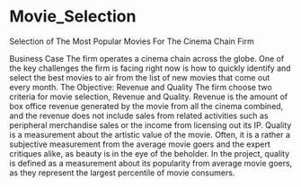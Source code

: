 # Movie_Selection

Selection of The Most Popular Movies For The Cinema Chain Firm

Business Case
The firm operates a cinema chain across the globe. One of the key challenges the firm is facing right now is how to quickly identify and select the best movies to air from the list of new movies that come out every month.
The Objective: Revenue and Quality
The firm choose two criteria for movie selection, Revenue and Quality. 
Revenue is the amount of box office revenue generated by the movie from all the cinema combined, and the revenue does not include sales from related activities such as peripheral merchandise sales or the income from licensing out its IP. 
Quality is a measurement about the artistic value of the movie. Often, it is a rather a subjective measurement from the average movie goers and the expert critiques alike, as beauty is in the eye of the beholder. In the project, quality is defined as a measurement about its popularity from average movie goers, as they represent the largest percentile of movie consumers.
